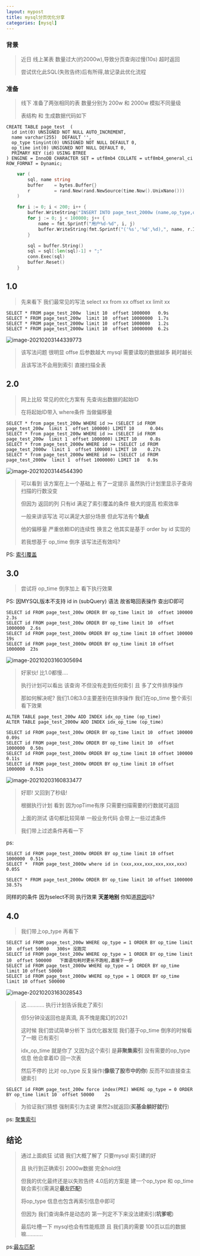 ```yaml
---
layout: mypost
title: mysql分页优化分享
categories: [mysql]
---
```


### 背景

> 近日 线上某表 数量过大(约2000w),导致分页查询过慢(10s) 超时返回
>
> 尝试优化此SQL(失败告终)后有所得,故记录此优化流程



### 准备

>线下 准备了两张相同的表 数量分别为 200w 和 2000w 模拟不同量级
>
>表结构 和 生成数据代码如下

```mysql
CREATE TABLE page_test  (
  id int(0) UNSIGNED NOT NULL AUTO_INCREMENT,
  name varchar(255)  DEFAULT '',
  op_type tinyint(0) UNSIGNED NOT NULL DEFAULT 0,
  op_time int(0) UNSIGNED NOT NULL DEFAULT 0,
  PRIMARY KEY (id) USING BTREE
) ENGINE = InnoDB CHARACTER SET = utf8mb4 COLLATE = utf8mb4_general_ci ROW_FORMAT = Dynamic;
```

```go
	var (
		sql, name string
		buffer    = bytes.Buffer{}
		r         = rand.New(rand.NewSource(time.Now().UnixNano()))
	)

	for i := 0; i < 200; i++ {
		buffer.WriteString("INSERT INTO page_test_2000w (name,op_type,op_time) values")
		for j := 0; j < 100000; j++ {
			name = fmt.Sprintf("用户%d-%d", i, j)
			buffer.WriteString(fmt.Sprintf("('%s','%d',%d),", name, r.Int31n(32), r.Int31n(1612323005)))
		}

		sql = buffer.String()
		sql = sql[:len(sql)-1] + ";"
		conn.Exec(sql)
		buffer.Reset()
	}
```



## 1.0

>先来看下 我们最常见的写法 select xx from xx offset xx limit xx

```mysql
SELECT * FROM page_test_200w  limit 10  offset 1000000   0.9s
SELECT * FROM page_test_200w  limit 10  offset 10000000  1.7s
SELECT * FROM page_test_2000w limit 10  offset 1000000   1.2s
SELECT * FROM page_test_2000w limit 10  offset 10000000  6.2s
```

![image-20210203144339773](1.png)

>该写法问题 很明显 offse 后参数越大 mysql 需要读取的数据越多 耗时越长
>
>且该写法不会用到索引 直接扫描全表



## 2.0

>网上比较 常见的优化方案有 先查询出数据的起始ID
>
>在将起始ID带入 where条件 当做偏移量

```mysql
SELECT * from page_test_200w WHERE id >= (SELECT id FROM page_test_200w  limit 1  offset 100000) LIMIT 10      0.04s
SELECT * from page_test_200w WHERE id >= (SELECT id FROM page_test_200w  limit 1  offset 1000000) LIMIT 10     0.8s
SELECT * from page_test_2000w WHERE id >= (SELECT id FROM page_test_2000w  limit 1  offset 100000) LIMIT 10    0.27s
SELECT * from page_test_2000w WHERE id >= (SELECT id FROM page_test_2000w  limit 1  offset 1000000) LIMIT 10   0.9s
```

![image-20210203144544390](2.png)

>可以看到 该方案在上一个基础上 有了一定提示 虽然执行计划里显示子查询扫描的行数没变
>
>但因为 返回的列 只有id 满足了索引覆盖的条件 极大的提高 检索效率
>
>一般来讲该写法 可以满足大部分场景 但此写法有个**缺点**
>
>他的偏移量 严重依赖ID的连续性 换言之 他其实是基于  order by id 实现的
>
>若我想基于 op_time 倒序 该写法还有效吗?

PS: [索引覆盖](https://time.geekbang.org/column/article/69636)



## 3.0

>尝试将 op_time 倒序加上 看下执行效果

PS: 因MYSQL版本不支持 id in (subQuery) 语法 故省略回表操作 查出ID即可

```mysql
SELECT id FROM page_test_200w ORDER BY op_time limit 10  offset 100000   2.3s
SELECT id FROM page_test_200w ORDER BY op_time limit 10  offset 1000000  2.6s
SELECT id FROM page_test_2000w ORDER BY op_time limit 10 offset 100000   19s
SELECT id FROM page_test_2000w ORDER BY op_time limit 10 offset 1000000  23s
```

![image-20210203160305694](3.png)

> 好家伙! 比1.0都慢....
>
> 执行计划可以看出 该查询 不但没有走到任何索引 且 多了文件排序操作
>
> 那如何解决呢? 我们1.0和3.0主要差别在排序操作 我们在op_time 整个索引看下效果

```mysql
ALTER TABLE page_test_200w ADD INDEX idx_op_time (op_time)
ALTER TABLE page_test_2000w ADD INDEX idx_op_time (op_time)
```

```mysql
SELECT id FROM page_test_200w ORDER BY op_time limit 10  offset 100000   0.09s
SELECT id FROM page_test_200w ORDER BY op_time limit 10  offset 1000000  0.50s
SELECT id FROM page_test_2000w ORDER BY op_time limit 10 offset 100000   0.11s
SELECT id FROM page_test_2000w ORDER BY op_time limit 10 offset 1000000  0.51s
```

![image-20210203160833477](4.png)

>好耶! 又回到了秒级!
>
>根据执行计划 看到 因为opTime有序  只需要扫描需要的行数就可返回
>
>上面的测试 语句都比较简单 一般业务代码 会带上一些过滤条件
>
>我们带上过滤条件再看一下

ps:

```mysql
SELECT id FROM page_test_2000w ORDER BY op_time limit 10 offset 1000000  0.51s
SELECT *  FROM page_test_2000w where id in (xxx,xxx,xxx,xxx,xxx,xxx)     0.05S

SELECT * FROM page_test_2000w ORDER BY op_time limit 10 offset 1000000   38.57s
```

同样的的条件 因为select不同 执行效果 **天差地别** 你知道[原因](https://time.geekbang.org/column/article/69636)吗?



## 4.0

>我们带上op_type 再看下

````mysql
SELECT id FROM page_test_200w WHERE op_type = 1 ORDER BY op_time limit 10  offset 50000   300s+ 没跑完
SELECT id FROM page_test_200w WHERE op_type = 1 ORDER BY op_time limit 10  offset 500000   下面语句耗时更长不跑啦,直接下一步
SELECT id FROM page_test_2000w WHERE op_type = 1 ORDER BY op_time limit 10 offset 50000   
SELECT id FROM page_test_2000w WHERE op_type = 1 ORDER BY op_time limit 10 offset 500000
````

![image-20210203163028543](5.png)

>这............  执行计划告诉我走了索引
>
>但5分钟没返回也是真滴, 真不愧是魔幻的2021
>
>这时候 我们尝试简单分析下 当优化器发现 我们基于op_time 倒序的时候看了一眼 已有索引
>
>idx_op_time 就是你了 又因为这个索引 是**非聚集索引** 没有需要的op_type信息 他会拿着ID 回一次表
>
>然后不停的 比对 op_type  反复操作(**像极了股市中的你**) 反而不如直接查主键索引

```mysql
SELECT id FROM page_test_200w force index(PRI) WHERE op_type = 0 ORDER BY op_time limit 10  offset 50000    2s
```

>为验证我们猜想 强制索引为主键 果然2s就返回(**买基金躺好就行**)

ps: [聚集索引](https://blog.csdn.net/Goodbye_Youth/article/details/108116966)



## 结论

>通过上面疯狂 试错 我们大概了解了 只要mysql 索引建的好
>
>且 执行到正确索引  2000w数据 完全hold住
>
>但我的优化最终还是以失败告终 4.0后的方案是 建一个op_type 和 op_time 联合索引(需满足**最左匹配**)
>
>将op_type 信息也包含再索引信息中即可
>
>但因为 我们查询条件是动态的 第一列定不下来没法建索引(**坑爹呢**)
>
>最后吐槽一下 mysql也会有性能瓶颈  且 我们真的需要 100页以后的数据嘛...........

ps:[最左匹配](https://blog.xujun.pro/2020/08/20/mysql-10-mysql%E8%81%94%E5%90%88%E7%B4%A2%E5%BC%95%E6%9C%80%E5%B7%A6%E5%8C%B9%E9%85%8D%E5%8E%9F%E5%88%99/)